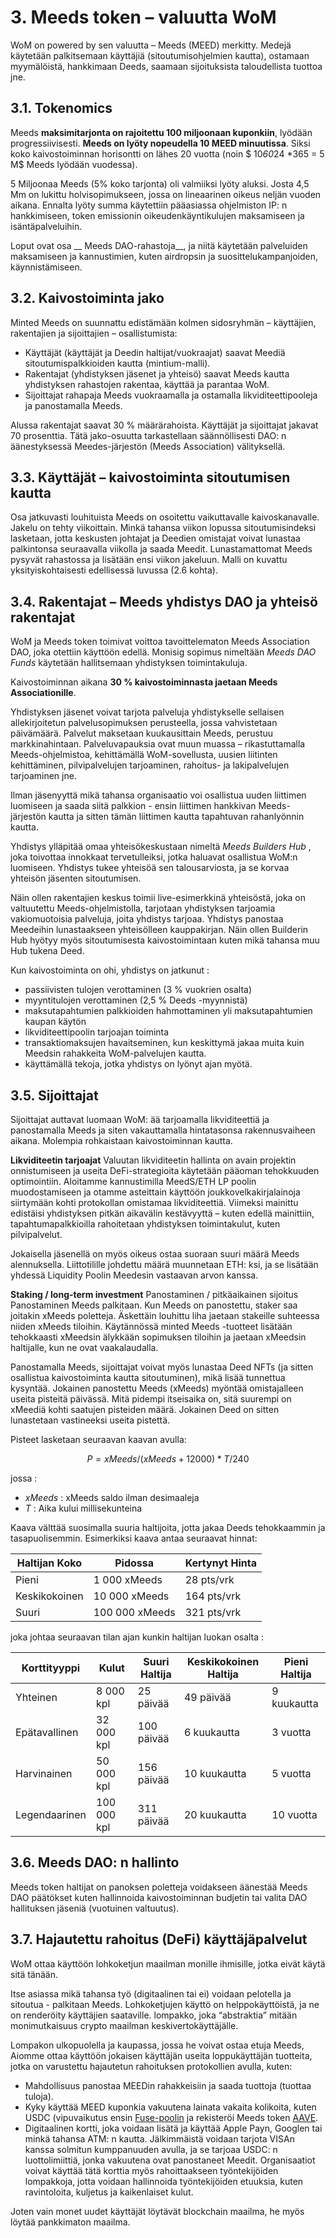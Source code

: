 # 3. Meeds token – valuutta WoM

WoM on powered by sen valuutta – Meeds (MEED) merkitty. Medejä käytetään palkitsemaan käyttäjiä (sitoutumisohjelmien kautta), ostamaan myymälöistä, hankkimaan Deeds, saamaan sijoituksista taloudellista tuottoa jne.

## 3.1. Tokenomics

Meeds **maksimitarjonta on rajoitettu 100 miljoonaan kuponkiin**, lyödään progressiivisesti. **Meeds on lyöty nopeudella 10 MEED minuutissa**. Siksi koko kaivostoiminnan horisontti on lähes 20 vuotta (noin $ 10*60*24 *365 = 5 M$ Meeds lyödään vuodessa).

5 Miljoonaa Meeds (5% koko tarjonta) oli valmiiksi lyöty aluksi. Josta 4,5 Mm on lukittu holvisopimukseen, jossa on lineaarinen oikeus neljän vuoden aikana. Ennalta lyöty summa käytettiin pääasiassa ohjelmiston IP: n hankkimiseen, token emissionin oikeudenkäyntikulujen maksamiseen ja isäntäpalveluihin.

Loput ovat osa __ Meeds DAO-rahastoja__, ja niitä käytetään palveluiden maksamiseen ja kannustimien, kuten airdropsin ja suosittelukampanjoiden, käynnistämiseen.


## 3.2. Kaivostoiminta jako

Minted Meeds on suunnattu edistämään kolmen sidosryhmän – käyttäjien, rakentajien ja sijoittajien – osallistumista:

- Käyttäjät (käyttäjät ja Deedin haltijat/vuokraajat) saavat Meediä sitoutumispalkkioiden kautta (mintium-malli).
- Rakentajat (yhdistyksen jäsenet ja yhteisö) saavat Meeds kautta yhdistyksen rahastojen rakentaa, käyttää ja parantaa WoM.
- Sijoittajat rahapaja Meeds vuokraamalla ja ostamalla likviditeettipooleja ja panostamalla Meeds.

Alussa rakentajat saavat 30 % määrärahoista. Käyttäjät ja sijoittajat jakavat 70 prosenttia. Tätä jako-osuutta tarkastellaan säännöllisesti DAO: n äänestyksessä Meedes-järjestön (Meeds Association) välityksellä.

## 3.3. Käyttäjät – kaivostoiminta sitoutumisen kautta

Osa jatkuvasti louhituista Meeds on osoitettu vaikuttavalle kaivoskanavalle. Jakelu on tehty viikoittain. Minkä tahansa viikon lopussa sitoutumisindeksi lasketaan, jotta keskusten johtajat ja Deedien omistajat voivat lunastaa palkintonsa seuraavalla viikolla ja saada Meedit. Lunastamattomat Meeds pysyvät rahastossa ja lisätään ensi viikon jakeluun. Malli on kuvattu yksityiskohtaisesti edellisessä luvussa (2.6 kohta).

## 3.4. Rakentajat – Meeds yhdistys DAO ja yhteisö rakentajat

WoM ja Meeds token toimivat voittoa tavoittelematon Meeds Association DAO, joka otettiin käyttöön edellä. Monisig sopimus nimeltään _Meeds DAO Funds_ käytetään hallitsemaan yhdistyksen toimintakuluja.

Kaivostoiminnan aikana **30 % kaivostoiminnasta jaetaan Meeds Associationille**.

Yhdistyksen jäsenet voivat tarjota palveluja yhdistykselle sellaisen allekirjoitetun palvelusopimuksen perusteella, jossa vahvistetaan päivämäärä. Palvelut maksetaan kuukausittain Meeds, perustuu markkinahintaan. Palveluvapauksia ovat muun muassa – rikastuttamalla Meeds-ohjelmistoa, kehittämällä WoM-sovellusta, uusien liitinten kehittäminen, pilvipalvelujen tarjoaminen, rahoitus- ja lakipalvelujen tarjoaminen jne.

Ilman jäsenyyttä mikä tahansa organisaatio voi osallistua uuden liittimen luomiseen ja saada siitä palkkion - ensin liittimen hankkivan Meeds-järjestön kautta ja sitten tämän liittimen kautta tapahtuvan rahanlyönnin kautta.

Yhdistys ylläpitää omaa yhteisökeskustaan nimeltä _Meeds Builders Hub_ , joka toivottaa innokkaat tervetulleiksi, jotka haluavat osallistua WoM:n luomiseen. Yhdistys tukee yhteisöä sen talousarviosta, ja se korvaa yhteisön jäsenten sitoutumisen.

Näin ollen rakentajien keskus toimii live-esimerkkinä yhteisöstä, joka on valtuutettu Meeds-ohjelmistolla, tarjotaan yhdistyksen tarjoamia vakiomuotoisia palveluja, joita yhdistys tarjoaa. Yhdistys panostaa Meedeihin lunastaakseen yhteisölleen kauppakirjan. Näin ollen Builderin Hub hyötyy myös sitoutumisesta kaivostoimintaan kuten mikä tahansa muu Hub tukena Deed.

Kun kaivostoiminta on ohi, yhdistys on jatkunut :

- passiivisten tulojen verottaminen (3 % vuokrien osalta)
- myyntitulojen verottaminen (2,5 % Deeds -myynnistä)
- maksutapahtumien palkkioiden hahmottaminen yli maksutapahtumien kaupan käytön
- likviditeettipoolin tarjoajan toiminta
- transaktiomaksujen havaitseminen, kun keskittymä jakaa muita kuin Meedsin rahakkeita WoM-palvelujen kautta.
- käyttämällä tekoja, jotka yhdistys on lyönyt ajan myötä.


## 3.5. Sijoittajat

Sijoittajat auttavat luomaan WoM: ää tarjoamalla likviditeettiä ja panostamalla Meeds ja siten vakauttamalla hintatasonsa rakennusvaiheen aikana. Molempia rohkaistaan kaivostoiminnan kautta.

**Likviditeetin tarjoajat** Valuutan likviditeetin hallinta on avain projektin onnistumiseen ja useita DeFi-strategioita käytetään pääoman tehokkuuden optimointiin. Aloitamme kannustimilla MeedS/ETH LP poolin muodostamiseen ja otamme asteittain käyttöön joukkovelkakirjalainoja siirtymään kohti protokollan omistamaa likviditeettiä. Viimeksi mainittu edistäisi yhdistyksen pitkän aikavälin kestävyyttä – kuten edellä mainittiin, tapahtumapalkkioilla rahoitetaan yhdistyksen toimintakulut, kuten pilvipalvelut.

Jokaisella jäsenellä on myös oikeus ostaa suoraan suuri määrä Meeds alennuksella. Liittotilille johdettu määrä muunnetaan ETH: ksi, ja se lisätään yhdessä Liquidity Poolin Meedesin vastaavan arvon kanssa.

**Staking / long-term investment** Panostaminen / pitkäaikainen sijoitus Panostaminen Meeds palkitaan. Kun Meeds on panostettu, staker saa joitakin xMeeds poletteja. Äskettäin louhittu liha jaetaan stakeille suhteessa niiden xMeeds tiloihin. Käytännössä minted Meeds -tuotteet lisätään tehokkaasti xMeedsin älykkään sopimuksen tiloihin ja jaetaan xMeedsin haltijalle, kun ne ovat vaakalaudalla.

Panostamalla Meeds, sijoittajat voivat myös lunastaa Deed NFTs (ja sitten osallistua kaivostoiminta kautta sitoutuminen), mikä lisää tunnettua kysyntää. Jokainen panostettu Meeds (xMeeds) myöntää omistajalleen useita pisteitä päivässä. Mitä pidempi itseisaika on, sitä suurempi on xMeediä kohti saatujen pisteiden määrä. Jokainen Deed on sitten lunastetaan vastineeksi useita pistettä.

Pisteet lasketaan seuraavan kaavan avulla:

 $$ P = xMeeds / (xMeeds + 12000) * T / 240 $$

 jossa :

- $xMeeds$ : xMeeds saldo ilman desimaaleja
- $T$ : Aika kului millisekunteina

Kaava välttää suosimalla suuria haltijoita, jotta jakaa Deeds tehokkaammin ja tasapuolisemmin. Esimerkiksi kaava antaa seuraavat hinnat:

| **Haltijan Koko** | **Pidossa**    | **Kertynyt Hinta** |
| ----------------- | -------------- | ------------------ |
| Pieni             | 1 000 xMeeds   | 28 pts/vrk         |
| Keskikokoinen     | 10 000 xMeeds  | 164 pts/vrk        |
| Suuri             | 100 000 xMeeds | 321 pts/vrk        |


joka johtaa seuraavan tilan ajan kunkin haltijan luokan osalta :

| **Korttityyppi** | **Kulut**   | **Suuri Haltija** | **Keskikokoinen Haltija** | **Pieni Haltija** |
| ---------------- | ----------- | ----------------- | ------------------------- | ----------------- |
| Yhteinen         | 8 000 kpl   | 25 päivää         | 49 päivää                 | 9 kuukautta       |
| Epätavallinen    | 32 000 kpl  | 100 päivää        | 6 kuukautta               | 3 vuotta          |
| Harvinainen      | 50 000 kpl  | 156 päivää        | 10 kuukautta              | 5 vuotta          |
| Legendaarinen    | 100 000 kpl | 311 päivää        | 20 kuukautta              | 10 vuotta         |

## 3.6. Meeds DAO: n hallinto

Meeds token haltijat on panoksen poletteja voidakseen äänestää Meeds DAO päätökset kuten hallinnoida kaivostoiminnan budjetin tai valita DAO hallituksen jäseniä (vuotuinen valtuutus).

## 3.7. Hajautettu rahoitus (DeFi) käyttäjäpalvelut

WoM ottaa käyttöön lohkoketjun maailman monille ihmisille, jotka eivät käytä sitä tänään.

Itse asiassa mikä tahansa työ (digitaalinen tai ei) voidaan pelotella ja sitoutua - palkitaan Meeds. Lohkoketjujen käyttö on helppokäyttöistä, ja ne on renderöity käyttäjien saataville. lompakko, joka “abstraktia” mitään monimutkaisuus crypto maailman keskivertokäyttäjälle.

Lompakon ulkopuolella ja kaupassa, jossa he voivat ostaa etuja Meeds, Aiomme ottaa käyttöön jokaisen käyttäjän useita loppukäyttäjän tuotteita, jotka on varustettu hajautetun rahoituksen protokollien avulla, kuten:

- Mahdollisuus panostaa MEEDin rahakkeisiin ja saada tuottoja (tuottaa tuloja).
- Kyky käyttää MEED kuponkia vakuutena lainata vakaita kolikoita, kuten USDC (vipuvaikutus ensin [Fuse-poolin](https://app.rari.capital/fuse) ja rekisteröi Meeds token [AAVE](https://aave.com/).
- Digitaalinen kortti, joka voidaan lisätä ja käyttää Apple Payn, Googlen tai minkä tahansa ATM: n kautta. Jälkimmäistä voidaan tarjota VISAn kanssa solmitun kumppanuuden avulla, ja se tarjoaa USDC: n luottolimiittiä, jonka vakuutena ovat panostaneet Meedit. Organisaatiot voivat käyttää tätä korttia myös rahoittaakseen työntekijöiden lompakkoja, jotta voidaan hallinnoida työntekijöiden etuuksia, kuten ravintoloita, kuljetus ja kaikenlaiset kulut.

Joten vain monet uudet käyttäjät löytävät blockchain maailma, he myös löytää pankkimaton maailma.

 
